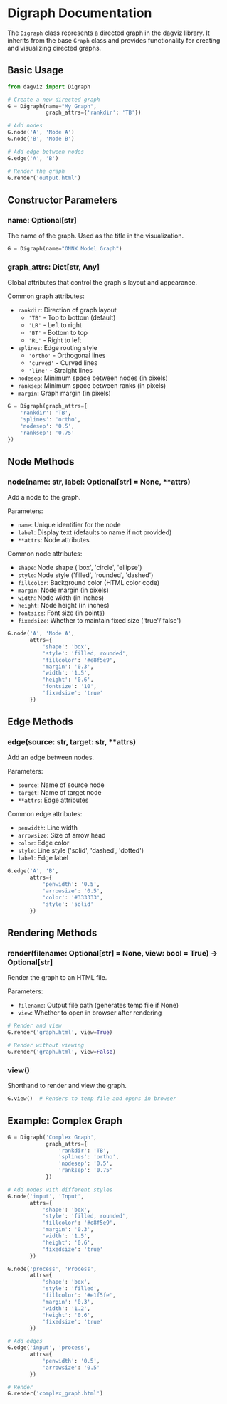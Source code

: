 # Digraph Documentation

The `Digraph` class represents a directed graph in the dagviz library. It inherits from the base `Graph` class and provides functionality for creating and visualizing directed graphs.

## Basic Usage

```python
from dagviz import Digraph

# Create a new directed graph
G = Digraph(name="My Graph", 
            graph_attrs={'rankdir': 'TB'})

# Add nodes
G.node('A', 'Node A')
G.node('B', 'Node B')

# Add edge between nodes
G.edge('A', 'B')

# Render the graph
G.render('output.html')
```

## Constructor Parameters

### name: Optional[str]
The name of the graph. Used as the title in the visualization.
```python
G = Digraph(name="ONNX Model Graph")
```

### graph_attrs: Dict[str, Any]
Global attributes that control the graph's layout and appearance.

Common graph attributes:
- `rankdir`: Direction of graph layout
  - `'TB'` - Top to bottom (default)
  - `'LR'` - Left to right
  - `'BT'` - Bottom to top
  - `'RL'` - Right to left
- `splines`: Edge routing style
  - `'ortho'` - Orthogonal lines
  - `'curved'` - Curved lines
  - `'line'` - Straight lines
- `nodesep`: Minimum space between nodes (in pixels)
- `ranksep`: Minimum space between ranks (in pixels)
- `margin`: Graph margin (in pixels)

```python
G = Digraph(graph_attrs={
    'rankdir': 'TB',
    'splines': 'ortho',
    'nodesep': '0.5',
    'ranksep': '0.75'
})
```

## Node Methods

### node(name: str, label: Optional[str] = None, **attrs)
Add a node to the graph.

Parameters:
- `name`: Unique identifier for the node
- `label`: Display text (defaults to name if not provided)
- `**attrs`: Node attributes

Common node attributes:
- `shape`: Node shape ('box', 'circle', 'ellipse')
- `style`: Node style ('filled', 'rounded', 'dashed')
- `fillcolor`: Background color (HTML color code)
- `margin`: Node margin (in pixels)
- `width`: Node width (in inches)
- `height`: Node height (in inches)
- `fontsize`: Font size (in points)
- `fixedsize`: Whether to maintain fixed size ('true'/'false')

```python
G.node('A', 'Node A',
       attrs={
           'shape': 'box',
           'style': 'filled, rounded',
           'fillcolor': '#e8f5e9',
           'margin': '0.3',
           'width': '1.5',
           'height': '0.6',
           'fontsize': '10',
           'fixedsize': 'true'
       })
```

## Edge Methods

### edge(source: str, target: str, **attrs)
Add an edge between nodes.

Parameters:
- `source`: Name of source node
- `target`: Name of target node
- `**attrs`: Edge attributes

Common edge attributes:
- `penwidth`: Line width
- `arrowsize`: Size of arrow head
- `color`: Edge color
- `style`: Line style ('solid', 'dashed', 'dotted')
- `label`: Edge label

```python
G.edge('A', 'B',
       attrs={
           'penwidth': '0.5',
           'arrowsize': '0.5',
           'color': '#333333',
           'style': 'solid'
       })
```

## Rendering Methods

### render(filename: Optional[str] = None, view: bool = True) -> Optional[str]
Render the graph to an HTML file.

Parameters:
- `filename`: Output file path (generates temp file if None)
- `view`: Whether to open in browser after rendering

```python
# Render and view
G.render('graph.html', view=True)

# Render without viewing
G.render('graph.html', view=False)
```

### view()
Shorthand to render and view the graph.

```python
G.view()  # Renders to temp file and opens in browser
```

## Example: Complex Graph

```python
G = Digraph('Complex Graph',
            graph_attrs={
                'rankdir': 'TB',
                'splines': 'ortho',
                'nodesep': '0.5',
                'ranksep': '0.75'
            })

# Add nodes with different styles
G.node('input', 'Input',
       attrs={
           'shape': 'box',
           'style': 'filled, rounded',
           'fillcolor': '#e8f5e9',
           'margin': '0.3',
           'width': '1.5',
           'height': '0.6',
           'fixedsize': 'true'
       })

G.node('process', 'Process',
       attrs={
           'shape': 'box',
           'style': 'filled',
           'fillcolor': '#e1f5fe',
           'margin': '0.3',
           'width': '1.2',
           'height': '0.6',
           'fixedsize': 'true'
       })

# Add edges
G.edge('input', 'process',
       attrs={
           'penwidth': '0.5',
           'arrowsize': '0.5'
       })

# Render
G.render('complex_graph.html')
``` 